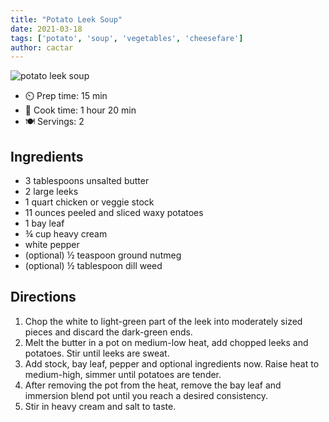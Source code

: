 ```yaml
---
title: "Potato Leek Soup"
date: 2021-03-18
tags: ['potato', 'soup', 'vegetables', 'cheesefare']
author: cactar
---
```


![potato leek soup](/cooking/pix/potato-leek-soup.webp)

- ⏲️ Prep time: 15 min
- 🍳 Cook time: 1 hour 20 min
- 🍽️ Servings: 2

## Ingredients

- 3 tablespoons unsalted butter
- 2 large leeks
- 1 quart chicken or veggie stock
- 11 ounces peeled and sliced waxy potatoes
- 1 bay leaf
- ¾ cup heavy cream
- white pepper
- (optional) ½ teaspoon ground nutmeg
- (optional) ½ tablespoon dill weed

## Directions

1. Chop the white to light-green part of the leek into moderately sized pieces and discard the dark-green ends.
2. Melt the butter in a pot on medium-low heat, add chopped leeks and potatoes. Stir until leeks are sweat.
3. Add stock, bay leaf, pepper and optional ingredients now. Raise heat to medium-high, simmer until potatoes are tender.
4. After removing the pot from the heat, remove the bay leaf and immersion blend pot until you reach a desired consistency.
5. Stir in heavy cream and salt to taste.
